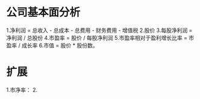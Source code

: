 # 公司基本面分析
1.净利润 = 总收入 - 总成本 - 总费用 - 财务费用 - 增值税 
2.股价
3.每股净利润 = 净利润 / 总股份
4.市盈率 = 股价 / 每股净利润
5.市盈率相对于盈利增长比率 = 市盈率 / 成长率
6.市值 = 股价 * 股份数。

# 扩展
1.市净率：
2.
